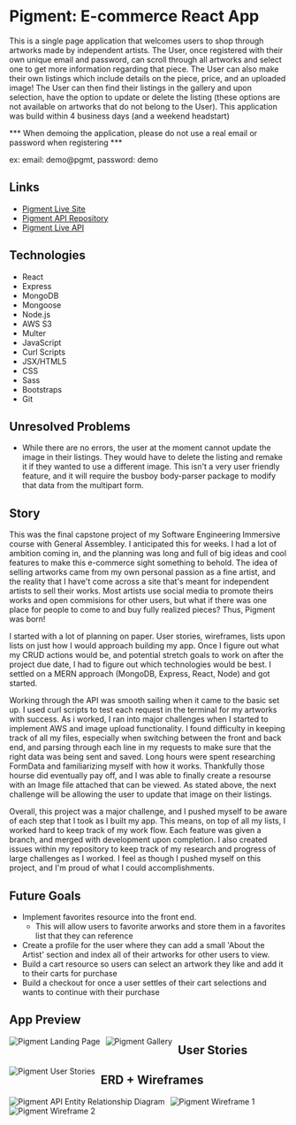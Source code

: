 # Pigment: E-commerce React App

This is a single page application that welcomes users to shop through artworks made by independent artists. The User, once registered with their own unique email and password, can scroll through all artworks and select one to get more information regarding that piece. The User can also make their own listings which include details on the piece, price, and an uploaded image! The User can then find their listings in the gallery and upon selection, have the option to update or delete the listing (these options are not available on artworks that do not belong to the User). This application was build within 4 business days (and a weekend headstart)

*** When demoing the application, please do not use a real email or password when registering ***

ex: email: demo@pgmt, password: demo

## Links
- [Pigment Live Site](https://sangelici.github.io/pigment-react-client/)
- [Pigment API Repository](https://github.com/sangelici/pigment-api)
- [Pigment Live API](https://pure-thicket-58776.herokuapp.com/artworks/)

## Technologies
- React
- Express
- MongoDB
- Mongoose
- Node.js
- AWS S3
- Multer
- JavaScript
- Curl Scripts
- JSX/HTML5
- CSS
- Sass
- Bootstraps
- Git

## Unresolved Problems
- While there are no errors, the user at the moment cannot update the image in their listings. They would have to delete the listing and remake it if they wanted to use a different image. This isn't a very user friendly feature, and it will require the busboy body-parser package to modify that data from the multipart form.

## Story

This was the final capstone project of my Software Engineering Immersive course with General Assembley. I anticipated this for weeks. I had a lot of ambition coming in, and the planning was long and full of big ideas and cool features to make this e-commerce sight something to behold. The idea of selling artworks came from my own personal passion as a fine artist, and the reality that I have't come across a site that's meant for independent artists to sell their works. Most artists use social media to promote theirs works and open commisions for other users, but what if there was one place for people to come to and buy fully realized pieces? Thus, Pigment was born!

I started with a lot of planning on paper. User stories, wireframes, lists upon lists on just how I would approach building my app. Once I figure out what my CRUD actions would be, and potential stretch goals to work on after the project due date, I had to figure out which technologies would be best. I settled on a MERN approach (MongoDB, Express, React, Node) and got started.

Working through the API was smooth sailing when it came to the basic set up. I used curl scripts to test each request in the terminal for my artworks with success. As i worked, I ran into major challenges when I started to implement AWS and image upload functionality. I found difficulty in keeping track of all my files, especially when switching between the front and back end, and parsing through each line in my requests to make sure that the right data was being sent and saved. Long hours were spent researching FormData and familiarizing myself with how it works. Thankfully those hourse did eventually pay off, and I was able to finally create a resourse with an Image file attached that can be viewed. As stated above, the next challenge will be allowing the user to update that image on their listings.

Overall, this project was a major challenge, and I pushed myself to be aware of each step that I took as I built my app. This means, on top of all my lists, I worked hard to keep track of my work flow. Each feature was given a branch, and merged with development upon completion. I also created issues within my repository to keep track of my research and progress of large challenges as I worked. I feel as though I pushed myself on this project, and I'm proud of what I could accomplishments.

## Future Goals
- Implement favorites resource into the front end.
  - This will allow users to favorite arworks and store them in a favorites list that they can reference
- Create a profile for the user where they can add a small 'About the Artist' section and index all of their artworks for other users to view.
- Build a cart resource so users can select an artwork they like and add it to their carts for purchase
- Build a checkout for once a user settles of their cart selections and wants to continue with their purchase

## App Preview
<img src="pgmt-landing.png"
     alt="Pigment Landing Page"
     style="float: left; margin-right: 10px;" />
<img src="pgmt-gallery.png"
    alt="Pigment Gallery"
    style="float: left; margin-right: 10px;" />

## User Stories
<img src="user-stories.png"
     alt="Pigment User Stories"
     style="float: left; margin-right: 10px;" />


## ERD + Wireframes
<img src="erd.png"
     alt="Pigment API Entity Relationship Diagram"
     style="float: left; margin-right: 10px;" />
<img src="wireframe.png"
     alt="Pigment Wireframe 1"
     style="float: left; margin-right: 10px;" />
<img src="wireframe_2.png"
     alt="Pigment Wireframe 2"
     style="float: left; margin-right: 10px;" />
